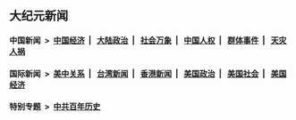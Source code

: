 ## 大纪元新闻

#### 中国新闻 &nbsp;>&nbsp; [中国经济](indexes/ncid283/README.md?02281645) &nbsp;| &nbsp; [大陆政治](indexes/ncid277/README.md?02281645) &nbsp;| &nbsp; [社会万象](indexes/ncid282/README.md?02281645) &nbsp;| &nbsp; [中国人权](indexes/ncid278/README.md?02281645) &nbsp;| &nbsp; [群体事件](indexes/ncid279/README.md?02281645) &nbsp;| &nbsp; [天灾人祸](indexes/ncid280/README.md?02281645)

#### 国际新闻 &nbsp;>&nbsp; [美中关系](indexes/nf1412576/README.md?02281645) &nbsp;| &nbsp; [台湾新闻](indexes/ncid1349361/README.md?02281645) &nbsp;| &nbsp; [香港新闻](indexes/ncid1349362/README.md?02281645) &nbsp;| &nbsp; [美国政治](indexes/ncid1078159/README.md?02281645) &nbsp;| &nbsp; [美国社会](indexes/ncid1078160/README.md?02281645) &nbsp;| &nbsp; [美国经济](indexes/ncid1078158/README.md?02281645)

#### 特别专题 &nbsp;>&nbsp; [中共百年历史](https://github.com/epoch-news/epoch-special/blob/master/README.md?02281645)  

